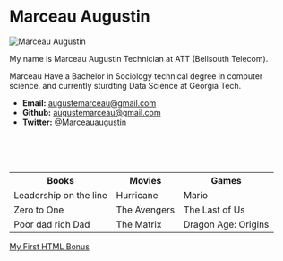 <!DOCTYPE html>
<html lang="en-us">
<head>
  <meta charset="UTF-8">
  <title>Biography of Marceau</title>
</head>

<body>

  <h1>Marceau Augustin</h1>

  <img src="https://picsum.photos/200/200" alt="Marceau Augustin ">

  <p>My name is Marceau Augustin Technician at ATT (Bellsouth Telecom).</p>
  <p>Marceau Have a Bachelor in Sociology  technical degree in computer science.
    and currently sturdting Data Science at Georgia Tech.
  </p>

  <ul>
    <li><strong>Email:</strong> <a href="#">augustemarceau@gmail.com</a></li>
    <li><strong>Github:</strong> <a href="#">augustemarceau@gmail.com</a></li>
    <li><strong>Twitter:</strong> <a href="#">@Marceauaugustin</a></li>
  </ul>

  <table>
    <tr>
      <th>Books</th>
      <th>Movies</th>
      <th>Games</th>
    </tr>
    <br>
    <tr>
      <td>Leadership on the line</td>
      <td>Hurricane</td>
      <td>Mario</td>
    </tr>
    <br>
    <tr>
      <td>Zero to One</td>
      <td>The Avengers</td>
      <td>The Last of Us</td>
    </tr>
    <br>
    <tr>
      <td>Poor dad rich Dad</td>
      <td>The Matrix</td>
      <td>Dragon Age: Origins</td>
    </tr>
  </table>

  <!-- Bonus link to last class page -->
  <a href="../../../../1/Activities/04-Stu_MyFirst_HTML/Solved/my-first-bonus.html">My First HTML Bonus</a>

</body>

</html>
